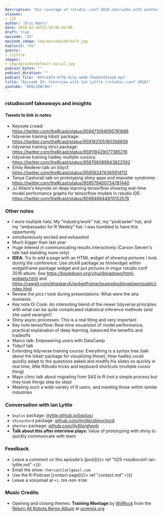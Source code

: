 ```yaml
---
Description: "Our coverage of rstudio::conf 2018 concludes with another great interview!  I talk with Ian Lyttle about his personal journey to using R, the value that shiny brings in communicating with customers, and his new package to ease the pain of working with enterprise GitHub installations.  I also discuss my key insights and takeaways from the extending tidyverse training and talks I attended. I hope you enjoy this jam-packed episode of the R-Podcast!"  
aliases:
- /25
author: 'Eric Nantz'
date: 2018-02-18T12:58:06-04:00
draft: true
episode: "25"
episode_image: img/episode/default.jpg
explicit: "no"
guests:
- ilyttle
images:
- img/episode/default-social.jpg
podcast_bytes: ""
podcast_duration: ""
podcast_file: '947ce4f4-bf7b-4c5a-ae06-fba6e5d31aa8.mp3'
title: "Episode 25: Interview with Ian Lyttle (rstudio::conf 2018)"
youtube: "Db6L2EWrIHc"
---
```


### rstudioconf takeaways and insights 

#### Tweets to link in notes

* Keynote crowd: <https://twitter.com/theRcast/status/959471094095781888>
* tidyverse training lobstr package: <https://twitter.com/theRcast/status/959183105180356608>
* tidyverse training strict package: <https://twitter.com/theRcast/status/959119429077385216>
* tidyverse training hadley multiple cursors: <https://twitter.com/theRcast/status/958766089843822592>
* Emily Riederer talk on tidycf: <https://twitter.com/theRcast/status/959562476365914112>
* Tanya Cashorali talk on prototyping shiny apps and imposter syndrome: <https://twitter.com/theRcast/status/959579400734781440>
* JJ Allaire's keynote on deep learning tensorflow showing real-time model performance graphs for tensorflow models in rstudio IDE: <https://twitter.com/theRcast/status/959846844976152576>

### Other notes

* I wore multiple hats: My "industry/work" hat, my "podcaster" hat, and my "ambassador for R Weekly" hat.  I was humbled to have this opportunity
* simultaneously excited and exhausted
* Much bigger than last year
* Huge interest in communicating results interactively (Carson Sievert's talk had standing room only)
* __IDEA__: Try to add a page with an HTML widget of showing pictures I took during the conference.  Use slickR package as htmlwidget within widgetframe package widget and put pictures in imgur rstudio conf 2018 album.  See <https://bookdown.org/yihui/blogdown/html-widgets.html> and <https://rawgit.com/bhaskarvk/widgetframe/examples/blogdown/public/index.html>
* Review the pics I took during presentations: What were the aha moments
* Key note Di Cook: An interesting blend of the newer tidyverse principles with what can be quite complicated statistical inference methods (and she used xarangin!)
* Shiny async processes: This is a real thing and very important
* Key note tensorflow: Real-time visualizion of model performance, practical explanation of deep learning, balanced the benefits and tradeoffs
* Marco talk: Empowering users with DataCamp
* Tidycf talk
* Extending tidyverse training course: Everything is a syntax tree (talk about the lobstr package for visualizing those), How hadley could quickly adapt to the questions asked and modify his slides so quickly in real time, little RStudio tricks and keyboard shortcuts (multiple cursor thing)
* Mayo clinic talk about migrating from SAS to R (not a simple process but they took things step by step)
* Meeting such a wide variety of R users, and meeting those within similar industries

### Conversation with Ian Lyttle

* `bsplus` package: [ijlyttle.github.io/bsplus/](https://ijlyttle.github.io/bsplus)
* `shinychord` package: [github.com/ijlyttle/shinychord](https://github.com/ijlyttle/shinychord)
* `ghenter` package: [github.com/ijlyttle/ghentr](https://github.com/ijlyttle/ghentr)
* __Talk about this after interview plays__: Value of prototyping with shiny to quickly communicate with team

### Feedback

- Leave a comment on this episode's [post]({{< ref "025-rstudioconf-ian-lyttle.md" >}})
- Email the show: `thercast[at]gmail.com`
- Use the R-Podcast [contact page]({{< ref "contact.md" >}})
- Leave a voicemail at `+1-269-849-9780`

### Music Credits

- Opening and closing themes: __Training Montage__ by [WillRock](http://ocremix.org/artist/5043/willrock)  from the [Return All Robots Remix Album](http://ocremix.org/events/returnallrobots/) at [ocremix.org](http://ocremix.org/)
